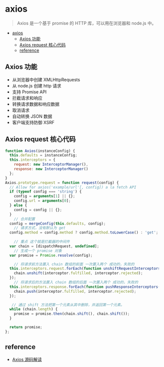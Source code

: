 #  axios 
> Axios 是一个基于 promise 的 HTTP 库，可以用在浏览器和 node.js 中。

- [axios](#axios)
  - [Axios 功能](#axios-%E5%8A%9F%E8%83%BD)
  - [Axios request 核心代码](#axios-request-%E6%A0%B8%E5%BF%83%E4%BB%A3%E7%A0%81)
  - [reference](#reference)


## Axios 功能
- 从浏览器中创建 XMLHttpRequests
- 从 node.js 创建 http 请求
- 支持 Promise API
- 拦截请求和响应
- 转换请求数据和响应数据
- 取消请求
- 自动转换 JSON 数据
- 客户端支持防御 XSRF
  
## Axios request 核心代码
```javascript
function Axios(instanceConfig) {
  this.defaults = instanceConfig;
  this.interceptors = {
    request: new InterceptorManager(),
    response: new InterceptorManager()
  };
}
Axios.prototype.request = function request(config) {
  // Allow for axios('example/url'[, config]) a la fetch API
  if (typeof config === 'string') {
    config = arguments[1] || {};
    config.url = arguments[0];
  } else {
    config = config || {};
  }
    // 合并配置
  config = mergeConfig(this.defaults, config);
    // 请求方式，没有默认为 get
  config.method = config.method ? config.method.toLowerCase() : 'get';
    
    // 重点 这个就是拦截器的中间件
  var chain = [dispatchRequest, undefined];
    // 生成一个 promise 对象
  var promise = Promise.resolve(config);

    // 将请求前方法置入 chain 数组的前面 一次置入两个 成功的，失败的
  this.interceptors.request.forEach(function unshiftRequestInterceptors(interceptor) {
    chain.unshift(interceptor.fulfilled, interceptor.rejected);
  });
	// 将请求后的方法置入 chain 数组的后面 一次置入两个 成功的，失败的
  this.interceptors.response.forEach(function pushResponseInterceptors(interceptor) {
    chain.push(interceptor.fulfilled, interceptor.rejected);
  });

   // 通过 shift 方法把第一个元素从其中删除，并返回第一个元素。
  while (chain.length) {
    promise = promise.then(chain.shift(), chain.shift());
  }

  return promise;
};
```


## reference
- [Axios 源码解读](https://juejin.im/post/5cb5d9bde51d456e62545abc)



